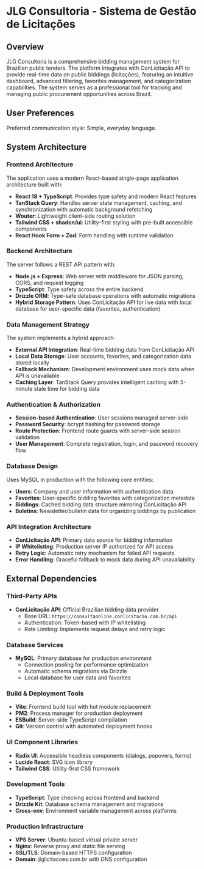# JLG Consultoria - Sistema de Gestão de Licitações

## Overview

JLG Consultoria is a comprehensive bidding management system for Brazilian public tenders. The platform integrates with ConLicitação API to provide real-time data on public biddings (licitações), featuring an intuitive dashboard, advanced filtering, favorites management, and categorization capabilities. The system serves as a professional tool for tracking and managing public procurement opportunities across Brazil.

## User Preferences

Preferred communication style: Simple, everyday language.

## System Architecture

### Frontend Architecture
The application uses a modern React-based single-page application architecture built with:
- **React 18 + TypeScript**: Provides type safety and modern React features
- **TanStack Query**: Handles server state management, caching, and synchronization with automatic background refetching
- **Wouter**: Lightweight client-side routing solution
- **Tailwind CSS + shadcn/ui**: Utility-first styling with pre-built accessible components
- **React Hook Form + Zod**: Form handling with runtime validation

### Backend Architecture
The server follows a REST API pattern with:
- **Node.js + Express**: Web server with middleware for JSON parsing, CORS, and request logging
- **TypeScript**: Type safety across the entire backend
- **Drizzle ORM**: Type-safe database operations with automatic migrations
- **Hybrid Storage Pattern**: Uses ConLicitação API for live data with local database for user-specific data (favorites, authentication)

### Data Management Strategy
The system implements a hybrid approach:
- **External API Integration**: Real-time bidding data from ConLicitação API
- **Local Data Storage**: User accounts, favorites, and categorization data stored locally
- **Fallback Mechanism**: Development environment uses mock data when API is unavailable
- **Caching Layer**: TanStack Query provides intelligent caching with 5-minute stale time for bidding data

### Authentication & Authorization
- **Session-based Authentication**: User sessions managed server-side
- **Password Security**: bcrypt hashing for password storage
- **Route Protection**: Frontend route guards with server-side session validation
- **User Management**: Complete registration, login, and password recovery flow

### Database Design
Uses MySQL in production with the following core entities:
- **Users**: Company and user information with authentication data
- **Favorites**: User-specific bidding favorites with categorization metadata
- **Biddings**: Cached bidding data structure mirroring ConLicitação API
- **Boletins**: Newsletter/bulletin data for organizing biddings by publication

### API Integration Architecture
- **ConLicitação API**: Primary data source for bidding information
- **IP Whitelisting**: Production server IP authorized for API access
- **Retry Logic**: Automatic retry mechanism for failed API requests
- **Error Handling**: Graceful fallback to mock data during API unavailability

## External Dependencies

### Third-Party APIs
- **ConLicitação API**: Official Brazilian bidding data provider
  - Base URL: `https://consultaonline.conlicitacao.com.br/api`
  - Authentication: Token-based with IP whitelisting
  - Rate Limiting: Implements request delays and retry logic

### Database Services
- **MySQL**: Primary database for production environment
  - Connection pooling for performance optimization
  - Automatic schema migrations via Drizzle
  - Local database for user data and favorites

### Build & Deployment Tools
- **Vite**: Frontend build tool with hot module replacement
- **PM2**: Process manager for production deployment
- **ESBuild**: Server-side TypeScript compilation
- **Git**: Version control with automated deployment hooks

### UI Component Libraries
- **Radix UI**: Accessible headless components (dialogs, popovers, forms)
- **Lucide React**: SVG icon library
- **Tailwind CSS**: Utility-first CSS framework

### Development Tools
- **TypeScript**: Type checking across frontend and backend
- **Drizzle Kit**: Database schema management and migrations
- **Cross-env**: Environment variable management across platforms

### Production Infrastructure
- **VPS Server**: Ubuntu-based virtual private server
- **Nginx**: Reverse proxy and static file serving
- **SSL/TLS**: Domain-based HTTPS configuration
- **Domain**: jlglicitacoes.com.br with DNS configuration